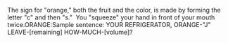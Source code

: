 The sign for "orange,"
  both the fruit and the color, is made by forming the letter "c" and
  then "s."  You "squeeze" your hand in front of your mouth 
	twice.ORANGE:Sample sentence: YOUR REFRIGERATOR, ORANGE-"J" LEAVE-[remaining] 
	HOW-MUCH-[volume]?